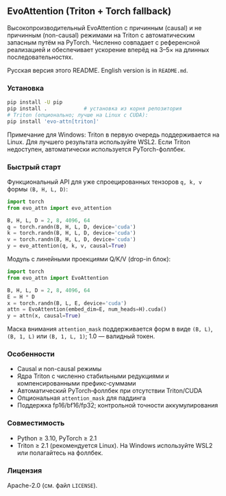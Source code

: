 ## EvoAttention (Triton + Torch fallback)

Высокопроизводительный EvoAttention с причинным (causal) и не причинным (non-causal) режимами на Triton с автоматическим запасным путём на PyTorch. Численно совпадает с референсной реализацией и обеспечивает ускорение вперёд на 3–5× на длинных последовательностях.

Русская версия этого README. English version is in `README.md`.

### Установка

```bash
pip install -U pip
pip install .            # установка из корня репозитория
# Triton (опционально; лучше на Linux с CUDA):
pip install 'evo-attn[triton]'
```

Примечание для Windows: Triton в первую очередь поддерживается на Linux. Для лучшего результата используйте WSL2. Если Triton недоступен, автоматически используется PyTorch-фоллбек.

### Быстрый старт

Функциональный API для уже спроецированных тензоров `q, k, v` формы `(B, H, L, D)`:

```python
import torch
from evo_attn import evo_attention

B, H, L, D = 2, 8, 4096, 64
q = torch.randn(B, H, L, D, device='cuda')
k = torch.randn(B, H, L, D, device='cuda')
v = torch.randn(B, H, L, D, device='cuda')
y = evo_attention(q, k, v, causal=True)
```

Модуль с линейными проекциями Q/K/V (drop-in блок):

```python
import torch
from evo_attn import EvoAttention

B, H, L, D = 2, 8, 4096, 64
E = H * D
x = torch.randn(B, L, E, device='cuda')
attn = EvoAttention(embed_dim=E, num_heads=H).cuda()
y = attn(x, causal=True)
```

Маска внимания `attention_mask` поддерживается форм в виде `(B, L)`, `(B, 1, L)` или `(B, 1, L, 1)`; 1.0 — валидный токен.

### Особенности

- Causal и non-causal режимы
- Ядра Triton с численно стабильными редукциями и компенсированными префикс‑суммами
- Автоматический PyTorch‑фоллбек при отсутствии Triton/CUDA
- Опциональная `attention_mask` для паддинга
- Поддержка fp16/bf16/fp32; контрольной точности аккумулирования

### Совместимость

- Python ≥ 3.10, PyTorch ≥ 2.1
- Triton ≥ 2.1 (рекомендуется Linux). На Windows используйте WSL2 или полагайтесь на фоллбек.

### Лицензия

Apache-2.0 (см. файл `LICENSE`).

